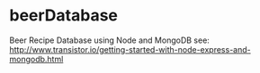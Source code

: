 beerDatabase
============

Beer Recipe Database using Node and MongoDB
see: http://www.transistor.io/getting-started-with-node-express-and-mongodb.html
